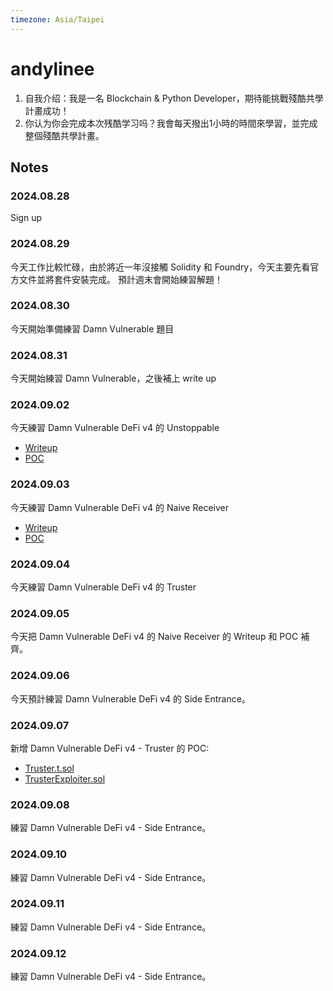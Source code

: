 ```yaml
---
timezone: Asia/Taipei
---
```


# andylinee

1. 自我介绍：我是一名 Blockchain & Python Developer，期待能挑戰殘酷共學計畫成功！
2. 你认为你会完成本次残酷学习吗？我會每天撥出1小時的時間來學習，並完成整個殘酷共學計畫。

## Notes

<!-- Content_START -->

### 2024.08.28

Sign up

### 2024.08.29

今天工作比較忙碌，由於將近一年沒接觸 Solidity 和 Foundry，今天主要先看官方文件並將套件安裝完成。
預計週末會開始練習解題！

### 2024.08.30

今天開始準備練習 Damn Vulnerable 題目

### 2024.08.31

今天開始練習 Damn Vulnerable，之後補上 write up

### 2024.09.02

今天練習 Damn Vulnerable DeFi v4 的 Unstoppable
- [Writeup](https://hackmd.io/@andylinee/HJNbJXN3A)
- [POC](https://github.com/DeFiHackLabs/Web3-CTF-Intensive-CoLearning/blob/main/Writeup/andylinee/DamnVulnerableDeFiV4/Unstoppable.t.sol)

### 2024.09.03

今天練習 Damn Vulnerable DeFi v4 的 Naive Receiver
- [Writeup](https://hackmd.io/@andylinee/ry-E2HVnA)
- [POC](https://github.com/DeFiHackLabs/Web3-CTF-Intensive-CoLearning/blob/main/Writeup/andylinee/DamnVulnerableDeFiV4/NaiveReceiver.t.sol)

### 2024.09.04
今天練習 Damn Vulnerable DeFi v4 的 Truster

### 2024.09.05

今天把 Damn Vulnerable DeFi v4 的 Naive Receiver 的 Writeup 和 POC 補齊。

### 2024.09.06

今天預計練習 Damn Vulnerable DeFi v4 的 Side Entrance。

### 2024.09.07

新增 Damn Vulnerable DeFi v4 - Truster 的 POC: 
- [Truster.t.sol](https://github.com/DeFiHackLabs/Web3-CTF-Intensive-CoLearning/blob/main/Writeup/andylinee/DamnVulnerableDeFiV4/Truster.t.sol)
- [TrusterExploiter.sol](https://github.com/DeFiHackLabs/Web3-CTF-Intensive-CoLearning/blob/main/Writeup/andylinee/DamnVulnerableDeFiV4/TrusterExploiter.sol)

### 2024.09.08

練習 Damn Vulnerable DeFi v4 - Side Entrance。

### 2024.09.10
 
練習 Damn Vulnerable DeFi v4 - Side Entrance。

### 2024.09.11

練習 Damn Vulnerable DeFi v4 - Side Entrance。

### 2024.09.12

練習 Damn Vulnerable DeFi v4 - Side Entrance。

<!-- Content_END -->
